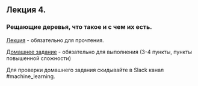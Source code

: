 ## Лекция 4.


### Рещающие деревья, что такое и с чем их есть.

[Лекция](4_lecture/[lecture]decision_trees.ipynb)  - обязательно для прочтения. 

[Домашнее задание](4_lecture/[homework]decision_trees.ipynb) - обязательно для выполнения (3-4 пункты, пункты повышенной сложности)


Для проверки домашнего задания скидывайте в Slack канал #machine_learning.

